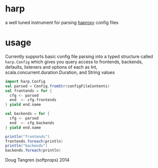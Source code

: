 # harp

a well tuned instrument for parsing [haproxy](http://haproxy.1wt.eu/) config files


# usage

Currently supports basic config file parsing into a typed structure called `harp.Config` which gives you query access to frontends, backends, defaults, listeners and options of each as Int, scala.concurrent.duration.Duration, and String values

```scala
import harp.Config
val parsed = Config.fromStr(configFileContents) 
val frontends = for {
  cfg <- parsed
  end  <- cfg.frontends  
} yield end.name

val backends = for {
  cfg <- parsed
  end  <- cfg.backends
} yield end.name

println("frontends")
frontends.foreach(println)
println("backends")
backends.foreach(println)
```

Doug Tangren (softprops) 2014
